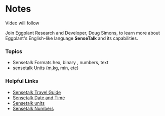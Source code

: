 # Notes

Video will follow

Join Eggplant Research and Developer, Doug Simons, to learn more about Eggplant's English-like language **SenseTalk** and its capabilities.

### Topics
- Sensetalk Formats hex, binary , numbers, text
- sensetalk Units (m,kg, min, etc)

### Helpful Links
- [Sensetalk Travel Guide](https://docs.eggplantsoftware.com/studio/stk-sensetalk-travel-guide/)
- [Sensetalk Date and Time](https://docs.eggplantsoftware.com/studio/stk-date-formats/)
- [Sensetalk units](https://docs.eggplantsoftware.com/studio/stk-using-unit-formats/)
- [Sensetalk Numbers](https://docs.eggplantsoftware.com/studio/stk-values/#numbers)
